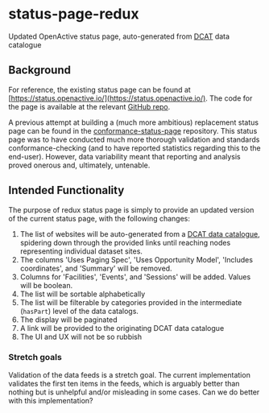 # status-page-redux

Updated OpenActive status page, auto-generated from [DCAT](https://www.w3.org/TR/vocab-dcat-2/) data catalogue

## Background

For reference, the existing status page can be found at [https://status.openactive.io/](https://status.openactive.io/). The code for the page is available at the relevant [GitHub repo](https://github.com/openactive/api-dashboard).

A previous attempt at building a (much more ambitious) replacement status page can be found in the [conformance-status-page](https://github.com/openactive/conformance-status-page) repository. This status page was to have conducted much more thorough validation and standards conformance-checking (and to have reported statistics regarding this to the end-user). However, data variability meant that reporting and analysis proved onerous and, ultimately, untenable.

## Intended Functionality

The purpose of redux status page is simply to provide an updated version of the current status page, with the following changes:

1. The list of websites will be auto-generated from a [DCAT data catalogue](https://openactive.io/data-catalogs/data-catalog-collection.jsonld), spidering down through the provided links until reaching nodes representing individual dataset sites.
1. The columns 'Uses Paging Spec', 'Uses Opportunity Model', 'Includes coordinates', and 'Summary' will be removed.
2. Columns for 'Facilities', 'Events', and 'Sessions' will be added. Values will be boolean.
3. The list will be sortable alphabetically
4. The list will be filterable by categories provided in the intermediate (`hasPart`) level of the data catalogs.
5. The display will be paginated
6. A link will be provided to the originating DCAT data catalogue
7. The UI and UX will not be so rubbish

### Stretch goals

Validation of the data feeds is a stretch goal. The current implementation validates the first ten items in the feeds, which is arguably better than nothing but is unhelpful and/or misleading in some cases. Can we do better with this implementation?
